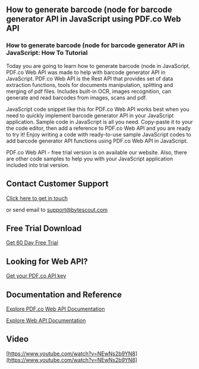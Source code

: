## How to generate barcode (node for barcode generator API in JavaScript using PDF.co Web API

### How to generate barcode (node for barcode generator API in JavaScript: How To Tutorial

Today you are going to learn how to generate barcode (node in JavaScript. PDF.co Web API was made to help with barcode generator API in JavaScript. PDF.co Web API is the Rest API that provides set of data extraction functions, tools for documents manipulation, splitting and merging of pdf files. Includes built-in OCR, images recognition, can generate and read barcodes from images, scans and pdf.

JavaScript code snippet like this for PDF.co Web API works best when you need to quickly implement barcode generator API in your JavaScript application. Sample code in JavaScript is all you need. Copy-paste it to your the code editor, then add a reference to PDF.co Web API and you are ready to try it! Enjoy writing a code with ready-to-use sample JavaScript codes to add barcode generator API functions using PDF.co Web API in JavaScript.

PDF.co Web API - free trial version is on available our website. Also, there are other code samples to help you with your JavaScript application included into trial version.

## Contact Customer Support

[Click here to get in touch](https://bytescout.zendesk.com/hc/en-us/requests/new?subject=PDF.co%20Web%20API%20Question)

or send email to [support@bytescout.com](mailto:support@bytescout.com?subject=PDF.co%20Web%20API%20Question) 

## Free Trial Download

[Get 60 Day Free Trial](https://bytescout.com/download/web-installer?utm_source=github-readme)

## Looking for Web API? 

[Get your PDF.co API key](https://pdf.co/documentation/api?utm_source=github-readme)

## Documentation and Reference

[Explore PDF.co Web API Documentation](https://bytescout.com/documentation/index.html?utm_source=github-readme)

[Explore Web API Documentation](https://pdf.co/documentation/api?utm_source=github-readme)

## Video

[https://www.youtube.com/watch?v=NEwNs2b9YN8](https://www.youtube.com/watch?v=NEwNs2b9YN8)